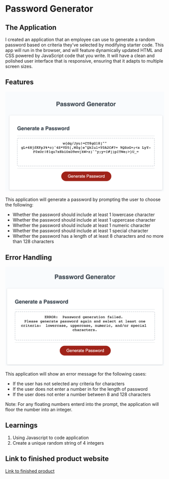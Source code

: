 # Password Generator

## The Application

I created an application that an employee can use to generate a random password based on criteria they’ve selected by modifying starter code. This app will run in the browser, and will feature dynamically updated HTML and CSS powered by JavaScript code that you write. It will have a clean and polished user interface that is responsive, ensuring that it adapts to multiple screen sizes.

## Features

![Screenshot of Application](./images/passwordGenerated.png)

This application will generate a password by prompting the user to choose the following: 
* Whether the password should include at least 1 lowercase character 
* Whether the password should include at least 1 uppercase character 
* Whether the password should include at least 1 numeric character 
* Whether the password should include at least 1 special character 
* Whether the password has a length of at least 8 characters and no more than 128 characters

## Error Handling

![Screenshot of Error](./images/error_handling.png)

This application will show an error message for the following cases: 
* If the user has not selected any criteria for characters 
* If the user does not enter a number in for the length of password 
* If the user does not enter a number between 8 and 128 characters 

Note: For any floating numbers enterd into the prompt, the application will floor the number into an integer. 

## Learnings 

1. Using Javascript to code application
2. Create a unique random string of 4 integers

## Link to finished product website
[Link to finished product](https://alzcheng.github.io/passwordGenerator/)
